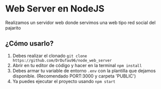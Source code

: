 # Web Server en NodeJS
Realizamos un servidor web donde servimos una web tipo red social del pajarito

## ¿Cómo usarlo?
1. Debes realizar el clonado `git clone https://github.com/DrDufau96/node_web_server`
2. Abrir en tu editor de código y hacer en la terminal `npm install`
3. Debes armar tu variable de entorno `.env` con la plantilla que dejamos disponible. (Recomendado PORT:3000 y carpeta 'PUBLIC')
4. Ya puedes ejecutar el proyecto usando `npm start`